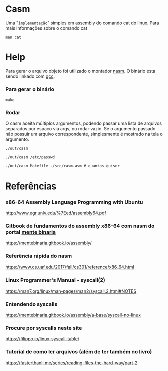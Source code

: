 # Casm
Uma "`implementação`" simples em assembly do comando cat do linux.
Para mais informações sobre o comando cat

```
man cat
```

# Help
Para gerar o arquivo objeto foi utilizado o montador [nasm](https://www.nasm.us).
O binário esta sendo linkado com [gcc](https://gcc.gnu.org).

### Para gerar o binário
```
make
```

### Rodar
O casm aceita múltiplos argumentos, podendo passar uma lista de arquivos separados por espaco via argv, 
ou rodar vazio. Se o argumento passado não possuir um arquivo correspondente, simplesmente é mostrado
na tela o argumento.

```
./out/casm 

./out/casm /etc/passwd 

./out/casm Makefile ./src/casm.asm # quantos quiser
```


# Referências

### x86-64 Assembly Language Programming with Ubuntu
http://www.egr.unlv.edu/%7Eed/assembly64.pdf

### Gitbook de fundamentos do assembly x86-64 com nasm do portal [mente binaria](https://www.mentebinaria.com.br)
https://mentebinaria.gitbook.io/assembly/

### Referência rápida do nasm 
https://www.cs.uaf.edu/2017/fall/cs301/reference/x86_64.html

### Linux Programmer's Manual - syscall(2)
https://man7.org/linux/man-pages/man2/syscall.2.html#NOTES

### Entendendo syscalls
https://mentebinaria.gitbook.io/assembly/a-base/syscall-no-linux

### Procure por syscalls neste site
https://filippo.io/linux-syscall-table/

### Tutorial de como ler arquivos (além de ter também no livro)
https://fasterthanli.me/series/reading-files-the-hard-way/part-2
